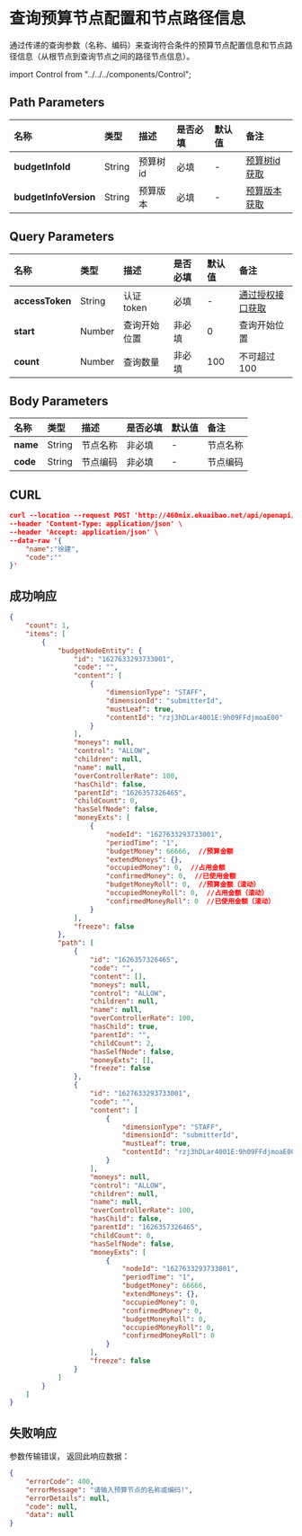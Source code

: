 # 查询预算节点配置和节点路径信息
通过传递的查询参数（名称、编码）来查询符合条件的预算节点配置信息和节点路径信息（从根节点到查询节点之间的路径节点信息）。

import Control from "../../../components/Control";

<Control
method="POST"
url="/api/openapi/v2/budgets/searchBudgetNode/$`budgetInfoId`/$`budgetInfoVersion`"
/>

## Path Parameters

| 名称 | 类型 | 描述 | 是否必填 | 默认值 | 备注 |
| :--- | :--- | :--- | :--- |:--- | :--- |
| **budgetInfoId** | String  | 预算树id | 必填 | - | [预算树id获取](/docs/open-api/budget/get-budget-list) |
| **budgetInfoVersion** | String  | 预算版本 | 必填 | - | [预算版本获取](/docs/open-api/budget/get-budget-details) |

## Query Parameters

| 名称 | 类型 | 描述 | 是否必填 | 默认值 | 备注 |
| :--- | :--- | :--- | :--- |:--- | :--- |
| **accessToken** | String | 认证token  | 必填   | -   | [通过授权接口获取](/docs/open-api/getting-started/auth) |
| **start**       | Number | 查询开始位置 | 非必填 | 0   | 查询开始位置 |
| **count**       | Number | 查询数量    | 非必填 | 100 | 不可超过100 |

## Body Parameters

| 名称 | 类型 | 描述 | 是否必填 | 默认值 | 备注 |
| :--- | :--- | :--- | :--- |:--- | :--- |
|**name** | String | 节点名称	 | 非必填  | - | 节点名称 | 
|**code** | String | 节点编码	 | 非必填  | - | 节点编码 |

## CURL
```json
curl --location --request POST 'http://460mix.ekuaibao.net/api/openapi/v2/budgets/searchBudgetNode/$ID_3hDGFB47JaY/$7?accessToken=ID_3lEhmoq01R0:rzj3hDLar4001E' \
--header 'Content-Type: application/json' \
--header 'Accept: application/json' \
--data-raw '{
    "name":"徐建",
    "code":""
}'
```

## 成功响应
```json
{
    "count": 1,
    "items": [
        {
            "budgetNodeEntity": {
                "id": "1627633293733001",
                "code": "",
                "content": [
                    {
                        "dimensionType": "STAFF",
                        "dimensionId": "submitterId",
                        "mustLeaf": true,
                        "contentId": "rzj3hDLar4001E:9h09FFdjmoaE00"
                    }
                ],
                "moneys": null,
                "control": "ALLOW",
                "children": null,
                "name": null,
                "overControllerRate": 100,
                "hasChild": false,
                "parentId": "1626357326465",
                "childCount": 0,
                "hasSelfNode": false,
                "moneyExts": [
                    {
                        "nodeId": "1627633293733001",
                        "periodTime": "1",
                        "budgetMoney": 66666,  //预算金额
                        "extendMoneys": {},
                        "occupiedMoney": 0,  //占用金额
                        "confirmedMoney": 0,  //已使用金额
                        "budgetMoneyRoll": 0,  //预算金额（滚动）
                        "occupiedMoneyRoll": 0,  //占用金额（滚动）
                        "confirmedMoneyRoll": 0  //已使用金额（滚动）
                    }
                ],
                "freeze": false
            },
            "path": [
                {
                    "id": "1626357326465",
                    "code": "",
                    "content": [],
                    "moneys": null,
                    "control": "ALLOW",
                    "children": null,
                    "name": null,
                    "overControllerRate": 100,
                    "hasChild": true,
                    "parentId": "",
                    "childCount": 2,
                    "hasSelfNode": false,
                    "moneyExts": [],
                    "freeze": false
                },
                {
                    "id": "1627633293733001",
                    "code": "",
                    "content": [
                        {
                            "dimensionType": "STAFF",
                            "dimensionId": "submitterId",
                            "mustLeaf": true,
                            "contentId": "rzj3hDLar4001E:9h09FFdjmoaE00"
                        }
                    ],
                    "moneys": null,
                    "control": "ALLOW",
                    "children": null,
                    "name": null,
                    "overControllerRate": 100,
                    "hasChild": false,
                    "parentId": "1626357326465",
                    "childCount": 0,
                    "hasSelfNode": false,
                    "moneyExts": [
                        {
                            "nodeId": "1627633293733001",
                            "periodTime": "1",
                            "budgetMoney": 66666,
                            "extendMoneys": {},
                            "occupiedMoney": 0,
                            "confirmedMoney": 0,
                            "budgetMoneyRoll": 0,
                            "occupiedMoneyRoll": 0,
                            "confirmedMoneyRoll": 0
                        }
                    ],
                    "freeze": false
                }
            ]
        }
    ]
} 
```

## 失败响应
参数传输错误， 返回此响应数据：
```json
{
    "errorCode": 400,
    "errorMessage": "请输入预算节点的名称或编码!",
    "errorDetails": null,
    "code": null,
    "data": null
}
```



